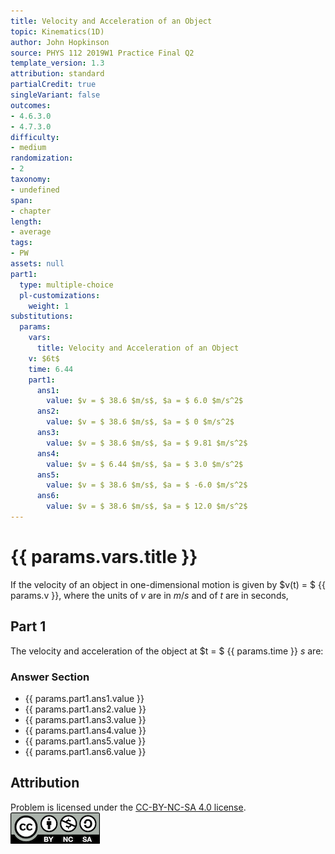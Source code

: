 ```yaml
---
title: Velocity and Acceleration of an Object
topic: Kinematics(1D)
author: John Hopkinson
source: PHYS 112 2019W1 Practice Final Q2
template_version: 1.3
attribution: standard
partialCredit: true
singleVariant: false
outcomes:
- 4.6.3.0
- 4.7.3.0
difficulty:
- medium
randomization:
- 2
taxonomy:
- undefined
span:
- chapter
length:
- average
tags:
- PW
assets: null
part1:
  type: multiple-choice
  pl-customizations:
    weight: 1
substitutions:
  params:
    vars:
      title: Velocity and Acceleration of an Object
    v: $6t$
    time: 6.44
    part1:
      ans1:
        value: $v = $ 38.6 $m/s$, $a = $ 6.0 $m/s^2$
      ans2:
        value: $v = $ 38.6 $m/s$, $a = $ 0 $m/s^2$
      ans3:
        value: $v = $ 38.6 $m/s$, $a = $ 9.81 $m/s^2$
      ans4:
        value: $v = $ 6.44 $m/s$, $a = $ 3.0 $m/s^2$
      ans5:
        value: $v = $ 38.6 $m/s$, $a = $ -6.0 $m/s^2$
      ans6:
        value: $v = $ 38.6 $m/s$, $a = $ 12.0 $m/s^2$
---
```

# {{ params.vars.title }}
If the velocity of an object in one-dimensional motion is given by $v(t) = $ {{ params.v }}, where the units of $v$ are in $m/s$ and of $t$ are in seconds,

## Part 1

The velocity and acceleration of the object at $t = $ {{ params.time }} $s$ are:

### Answer Section

- {{ params.part1.ans1.value }}
- {{ params.part1.ans2.value }}
- {{ params.part1.ans3.value }}
- {{ params.part1.ans4.value }}
- {{ params.part1.ans5.value }}
- {{ params.part1.ans6.value }}

## Attribution

Problem is licensed under the [CC-BY-NC-SA 4.0 license](https://creativecommons.org/licenses/by-nc-sa/4.0/).<br> ![The Creative Commons 4.0 license requiring attribution-BY, non-commercial-NC, and share-alike-SA license.](https://raw.githubusercontent.com/firasm/bits/master/by-nc-sa.png)